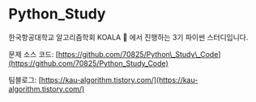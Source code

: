 # Python\_Study

한국항공대학교 알고리즘학회 KOALA 🐨 에서 진행하는 3기 파이썬 스터디입니다. 



문제 소스 코드: [https://github.com/70825/Python\_Study\_Code](https://github.com/70825/Python_Study_Code)

팀블로그: [https://kau-algorithm.tistory.com/](https://kau-algorithm.tistory.com/)

